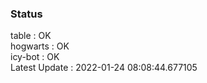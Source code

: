 ### Status


table : OK  
hogwarts : OK  
icy-bot : OK  
Latest Update : 2022-01-24 08:08:44.677105
